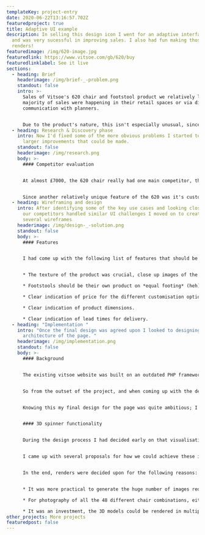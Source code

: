 ```yaml
---
templateKey: project-entry
date: 2020-06-22T13:16:57.702Z
featuredproject: true
title: Adaptive UI example
description: In selling this design icon I went for an adaptive interface design
  and was very sucessful in improving sales. I also had fun making those lovely
  renders!
featuredimage: /img/620-image.jpg
featuredlink: https://www.vitsoe.com/gb/620/buy
featuredlinklabel: See it live
sections:
  - heading: Brief
    headerimage: /img/brief-_-problem.png
    standout: false
    intro: >-
      Sales of Vitsoe's 620 chair and footstool product we relatively low. The
      majority of sales were happening in their retail spaces or via direct
      communication with planners.


      Due to the product's nature, this isn't especially unusual, since most people would want to sit in one before purchase. However, since Vitsoe only operated 4 physical shops worldwide, improving online sales was important. 
  - heading: Research & Discovery phase
    intro: Now I'd fixed some of the more obvious problems I started to look at
      larger improvements that could be made.
    standout: false
    headerimage: /img/research.png
    body: >-
      #### Competitor evaluation


      At almost £7000, the 620 chair really had one main competitor, the much better known 'Eames chair', retailing at around £5000. The other key competition were from places like Made.com, and other designer outlets. However even the most expensive chairs from sites like Made.com were not directly competing, so I broadened my search to include other high end luxury good. 


      Since another relatively unique feature of the 620 was it's customisation options, I found the luxury car market to be good case studies to look to.
  - heading: Wireframing and design
    intro: After identifying some of the key use cases and looking closely at how
      our competitors handled similar UI challenges I moved on to creating
      several wireframes
    headerimage: /img/design-_-solution.png
    standout: false
    body: >-
      #### Features 


      I had come up with the following list of features that should be included in the new interface.  * The product needed to be shown either from multiple angles or with a 360 spin


      * The texture of the product was crucial, close up images of the leather needed to be included when choosing colour

      * Footstools should be their own product on *equal footing* (heh) to the chair.

      * Clear indication of price for the different customisation options available. 

      * Clear indication of product dimensions.

      * Clear indication of lead times for delivery.
  - heading: "Implementation "
    intro: "Once the final design was agreed upon I looked to designing the
      architecture of the page. "
    headerimage: /img/implementation.png
    standout: false
    body: >-
      #### Background


      The existing vitsoe website was built on an outdated PHP framework called Yii, we were running Yii 1.1, which was already several years surpassed by Yii 2.XX (TODO lookup version).


      So from the outset of the project, and when coming up with the design it had already been decided we would build the new page in React. We would be building all the functionality required as a self-contained app. In future it was planned that the website would be moved to a new platform and the react app would be easier to migrate in this form. 


      Knowing this my final design for the page was quite ambitious; I would certainly have approached the project differently had it not been decided early on that we would be building it in a new framework.


      #### 3D spinner functionality


      During the design process I had decided early on that visualisation of the product was a major point for improvement.


      I came up with several proposals for how we could achieve these improvements, and worked closely with the creative director to ensure that we would be able to source media for this. 


      In the end, renders were decided upon for the following reasons: 


      * It was more practical to generate the huge number of images required to create a smooth spinner. with photography we could have only realistically done a maximum of 8 angles, and that would have been 384 photos. 

      * For photography of all the 48 different chair combinations, either thousands of pounds worth of stock would be needed. Because of Vitsoe's standards, this wouldn't have been used for resale. At best, if the one chair was disassembled and rebuilt, it would tie up several assembly team members and days worth of photographer's and studio time. 

      * It was an investment, the 3D models could be rendered in multiple contexts for different use cases. - After the project was complete they were used in an instagram story promotion for example.
other_projects: More projects
featuredpost: false
---
```

